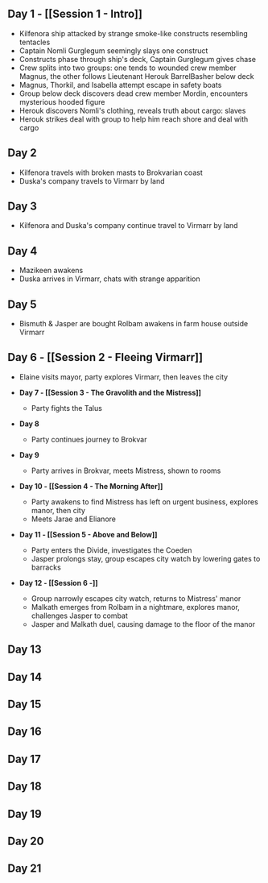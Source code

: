## Day 1 - [[Session 1 - Intro]]
  - Kilfenora ship attacked by strange smoke-like constructs resembling tentacles
  - Captain Nomli Gurglegum seemingly slays one construct
  - Constructs phase through ship's deck, Captain Gurglegum gives chase
  - Crew splits into two groups: one tends to wounded crew member Magnus, the other follows Lieutenant Herouk BarrelBasher below deck
  - Magnus, Thorkil, and Isabella attempt escape in safety boats
  - Group below deck discovers dead crew member Mordin, encounters mysterious hooded figure
  - Herouk discovers Nomli's clothing, reveals truth about cargo: slaves
  - Herouk strikes deal with group to help him reach shore and deal with cargo

## Day 2
  - Kilfenora travels with broken masts to Brokvarian coast
  - Duska's company travels to Virmarr by land

## Day 3
  - Kilfenora and Duska's company continue travel to Virmarr by land
## Day 4
  - Mazikeen awakens
  - Duska arrives in Virmarr, chats with strange apparition
## Day 5
  - Bismuth & Jasper are bought
   Rolbam awakens in farm house outside Virmarr

## Day 6 - [[Session 2 - Fleeing Virmarr]]
  - Elaine visits mayor, party explores Virmarr, then leaves the city

- **Day 7 - [[Session 3 - The Gravolith and the Mistress]]**
  - Party fights the Talus

- **Day 8**
  - Party continues journey to Brokvar

- **Day 9**
  - Party arrives in Brokvar, meets Mistress, shown to rooms

- **Day 10 - [[Session 4 - The Morning After]]**
  - Party awakens to find Mistress has left on urgent business, explores manor, then city
  - Meets Jarae and Elianore

- **Day 11 - [[Session 5 - Above and Below]]**
  - Party enters the Divide, investigates the Coeden
  - Jasper prolongs stay, group escapes city watch by lowering gates to barracks

- **Day 12 - [[Session 6 -]]**
  - Group narrowly escapes city watch, returns to Mistress' manor
  - Malkath emerges from Rolbam in a nightmare, explores manor, challenges Jasper to combat
  - Jasper and Malkath duel, causing damage to the floor of the manor
## Day 13
## Day 14
## Day 15
## Day 16
## Day 17
## Day 18
## Day 19
## Day 20
## Day 21